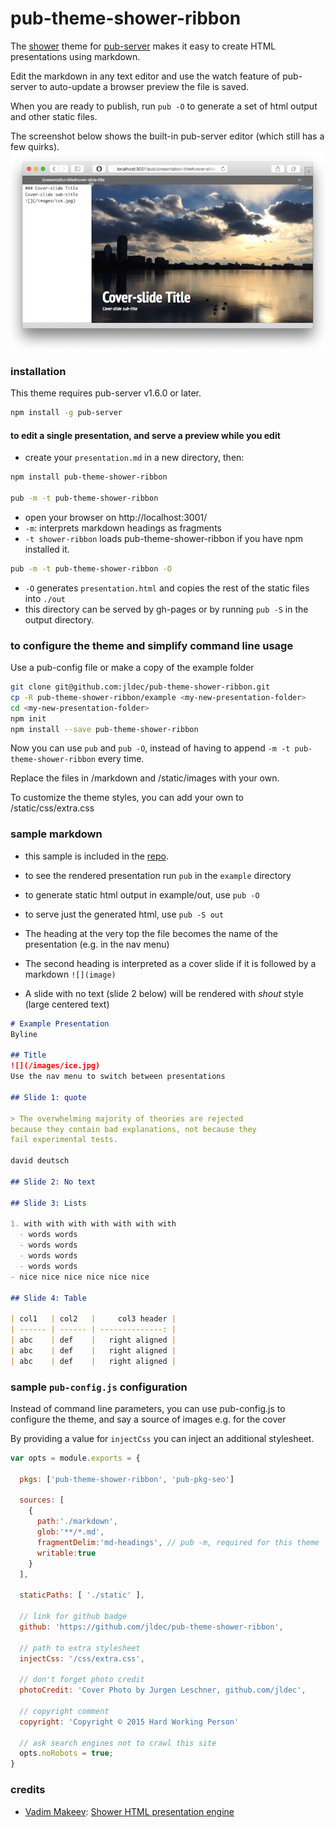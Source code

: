 # pub-theme-shower-ribbon
The [shower](https://github.com/shower/shower) theme for
[pub-server](https://github.com/jldec/pub-server) makes it easy to create
HTML presentations using markdown.

Edit the markdown in any text editor and use the watch feature of pub-server to auto-update a browser preview the file is saved.

When you are ready to publish, run `pub -O` to generate a set of html output and other static files.

The screenshot below shows the built-in pub-server editor (which still has a few quirks).
![](images/shower-screen.png)

### installation
This theme requires pub-server v1.6.0 or later.

```sh
npm install -g pub-server
```


#### to edit a single presentation, and serve a preview while you edit

- create your `presentation.md` in a new directory, then:

```sh
npm install pub-theme-shower-ribbon

pub -m -t pub-theme-shower-ribbon
```

- open your browser on http://localhost:3001/
- `-m`: interprets markdown headings as fragments
- `-t shower-ribbon` loads pub-theme-shower-ribbon if you have npm installed it.

```sh
pub -m -t pub-theme-shower-ribbon -O
```

- `-O` generates `presentation.html` and copies the rest of the static files into `./out`
- this directory can be served by gh-pages or by running `pub -S` in the output directory.



### to configure the theme and simplify command line usage

Use a pub-config file or make a copy of the example folder

```sh
git clone git@github.com:jldec/pub-theme-shower-ribbon.git
cp -R pub-theme-shower-ribbon/example <my-new-presentation-folder>
cd <my-new-presentation-folder>
npm init
npm install --save pub-theme-shower-ribbon
```

Now you can use `pub` and `pub -O`, instead of having to append `-m -t pub-theme-shower-ribbon` every time.

Replace the files in /markdown and /static/images with your own.

To customize the theme styles, you can add your own to /static/css/extra.css


### sample markdown
- this sample is included in the [repo](example).
- to see the rendered presentation run `pub` in the `example` directory
- to generate static html output in example/out, use `pub -O`
- to serve just the generated html, use `pub -S out`


- The heading at the very top the file becomes the name of the presentation (e.g. in the nav menu)
- The second heading is interpreted as a cover slide if it is followed by a markdown `![](image)`
- A slide with no text (slide 2 below) will be rendered with *shout* style (large centered text)


```markdown
# Example Presentation
Byline

## Title
![](/images/ice.jpg)
Use the nav menu to switch between presentations

## Slide 1: quote

> The overwhelming majority of theories are rejected
because they contain bad explanations, not because they
fail experimental tests.

david deutsch

## Slide 2: No text

## Slide 3: Lists

1. with with with with with with with
  - words words
  - words words
  - words words
  - words words
- nice nice nice nice nice nice

## Slide 4: Table

| col1   | col2   |     col3 header |
| ------ | ------ | --------------: |
| abc    | def    |   right aligned |
| abc    | def    |   right aligned |
| abc    | def    |   right aligned |
```


### sample `pub-config.js` configuration

Instead of command line parameters, you can use pub-config.js to configure
the theme, and say a source of images e.g. for the cover

By providing a value for `injectCss` you can inject an additional stylesheet.

```js
var opts = module.exports = {

  pkgs: ['pub-theme-shower-ribbon', 'pub-pkg-seo']

  sources: [
    {
      path:'./markdown',
      glob:'**/*.md',
      fragmentDelim:'md-headings', // pub -m, required for this theme
      writable:true
    }
  ],

  staticPaths: [ './static' ],

  // link for github badge
  github: 'https://github.com/jldec/pub-theme-shower-ribbon',

  // path to extra stylesheet
  injectCss: '/css/extra.css',

  // don't forget photo credit
  photoCredit: 'Cover Photo by Jurgen Leschner, github.com/jldec',

  // copyright comment
  copyright: 'Copyright © 2015 Hard Working Person'

  // ask search engines not to crawl this site
  opts.noRobots = true;
}
```


### credits
- [Vadim Makeev](https://github.com/pepelsbey):
  [Shower HTML presentation engine ](https://github.com/shower/shower)